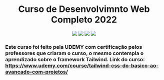 <h1 align='center'>Curso de Desenvolvimnto Web Completo 2022</h1>

<p align="center">
<img src="https://img.shields.io/badge/Udemy-A435F0?style=for-the-badge&logo=Udemy&logoColor=white"/>
<img src="https://img.shields.io/badge/tailwindcss-%2338B2AC.svg?style=for-the-badge&logo=tailwind-css&logoColor=white"/>
<img src="https://img.shields.io/badge/css3-%231572B6.svg?style=for-the-badge&logo=css3&logoColor=white"/>
<img src="https://img.shields.io/badge/html5-%23E34F26.svg?style=for-the-badge&logo=html5&logoColor=white"/>
</p>

### Este curso foi feito pela UDEMY com certificação pelos professores que criaram o curso, o mesmo contempla o aprendizado sobre o framework Tailwind. Link do curso: https://www.udemy.com/course/tailwind-css-do-basico-ao-avancado-com-projetos/

<br/>


